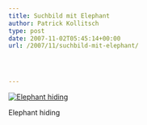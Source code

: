 ```yaml
---
title: Suchbild mit Elephant
author: Patrick Kollitsch
type: post
date: 2007-11-02T05:45:14+00:00
url: /2007/11/suchbild-mit-elephant/




---
```

<div class="flickr">
  <a href="http://www.flickr.com/photos/schreibblogade/1831191840/" title="Elephant hiding"><img src="//farm3.static.flickr.com/2370/1831191840_55627a6d7e.jpg" alt="Elephant hiding" /></a></p> 
  
  <p>
    Elephant hiding
  </p>
</div>